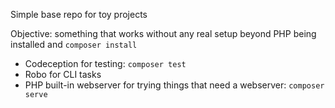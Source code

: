 Simple base repo for toy projects

Objective: something that works without any real setup beyond PHP being installed and `composer install`

- Codeception for testing: `composer test`
- Robo for CLI tasks
- PHP built-in webserver for trying things that need a webserver: `composer serve`